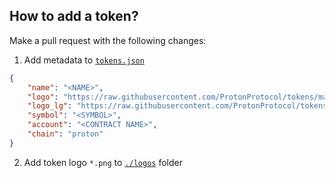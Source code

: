 ## How to add a token?

Make a pull request with the following changes:

1. Add metadata to [`tokens.json`](tokens.json)

```json
{
    "name": "<NAME>",
    "logo": "https://raw.githubusercontent.com/ProtonProtocol/tokens/master/logos/<SYMBOL>.png",
    "logo_lg": "https://raw.githubusercontent.com/ProtonProtocol/tokens/master/logos/<SYMBOL>.png",
    "symbol": "<SYMBOL>",
    "account": "<CONTRACT NAME>",
    "chain": "proton"
}
```

2. Add token logo `*.png` to [`./logos`](./logos) folder
